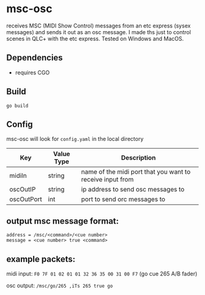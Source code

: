 # msc-osc

receives MSC (MIDI Show Control) messages from an etc express (sysex messages) and sends it out as an osc message. I made ths just to control scenes in QLC+ with the etc express. Tested on Windows and MacOS.


## Dependencies
- requires CGO

## Build
`go build`

## Config
msc-osc will look for `config.yaml` in the local directory

| Key        | Value Type | Description                                                |
|------------|------------|------------------------------------------------------------|
| midiIn     | string     | name of the midi port that you want to receive input from  |
| oscOutIP   | string     | ip address to send osc messages to                         |
| oscOutPort | int        | port to send orc messages to                               |

## output msc message format:
```
address = /msc/<command>/<cue number>
message = <cue number> true <command>
```

## example packets:
midi input: `F0 7F 01 02 01 01 32 36 35 00 31 00 F7`  (go cue 265 A/B fader)

osc output: `/msc/go/265 ,iTs 265 true go`